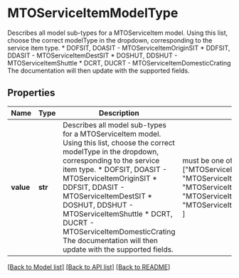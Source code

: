 # MTOServiceItemModelType

Describes all model sub-types for a MTOServiceItem model.  Using this list, choose the correct modelType in the dropdown, corresponding to the service item type.   * DOFSIT, DOASIT - MTOServiceItemOriginSIT   * DDFSIT, DDASIT - MTOServiceItemDestSIT   * DOSHUT, DDSHUT - MTOServiceItemShuttle   * DCRT, DUCRT - MTOServiceItemDomesticCrating  The documentation will then update with the supported fields. 

## Properties
Name | Type | Description | Notes
------------ | ------------- | ------------- | -------------
**value** | **str** | Describes all model sub-types for a MTOServiceItem model.  Using this list, choose the correct modelType in the dropdown, corresponding to the service item type.   * DOFSIT, DOASIT - MTOServiceItemOriginSIT   * DDFSIT, DDASIT - MTOServiceItemDestSIT   * DOSHUT, DDSHUT - MTOServiceItemShuttle   * DCRT, DUCRT - MTOServiceItemDomesticCrating  The documentation will then update with the supported fields.  |  must be one of ["MTOServiceItemBasic", "MTOServiceItemOriginSIT", "MTOServiceItemDestSIT", "MTOServiceItemShuttle", "MTOServiceItemDomesticCrating", ]

[[Back to Model list]](../README.md#documentation-for-models) [[Back to API list]](../README.md#documentation-for-api-endpoints) [[Back to README]](../README.md)


